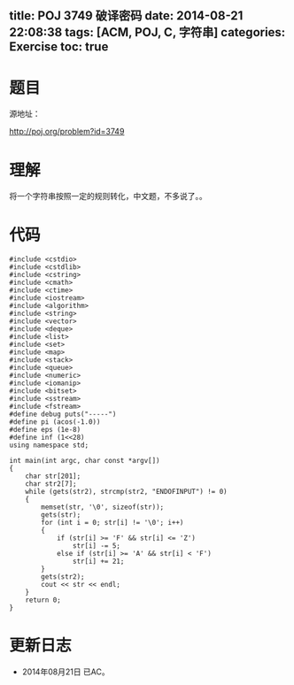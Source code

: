 title: POJ 3749 破译密码
date: 2014-08-21 22:08:38
tags: [ACM, POJ, C, 字符串]
categories: Exercise
toc: true
---
# 题目
源地址：

http://poj.org/problem?id=3749

# 理解
将一个字符串按照一定的规则转化，中文题，不多说了。。

<!-- more -->

# 代码
```
#include <cstdio>
#include <cstdlib>
#include <cstring>
#include <cmath>
#include <ctime>
#include <iostream>
#include <algorithm>
#include <string>
#include <vector>
#include <deque>
#include <list>
#include <set>
#include <map>
#include <stack>
#include <queue>
#include <numeric>
#include <iomanip>
#include <bitset>
#include <sstream>
#include <fstream>
#define debug puts("-----")
#define pi (acos(-1.0))
#define eps (1e-8)
#define inf (1<<28)
using namespace std;

int main(int argc, char const *argv[])
{
    char str[201];
    char str2[7];
    while (gets(str2), strcmp(str2, "ENDOFINPUT") != 0)
    {
        memset(str, '\0', sizeof(str));
        gets(str);
        for (int i = 0; str[i] != '\0'; i++)
        {
            if (str[i] >= 'F' && str[i] <= 'Z')
                str[i] -= 5;
            else if (str[i] >= 'A' && str[i] < 'F')
                str[i] += 21;
        }
        gets(str2);
        cout << str << endl;
    }
    return 0;
}
```
# 更新日志
- 2014年08月21日 已AC。
